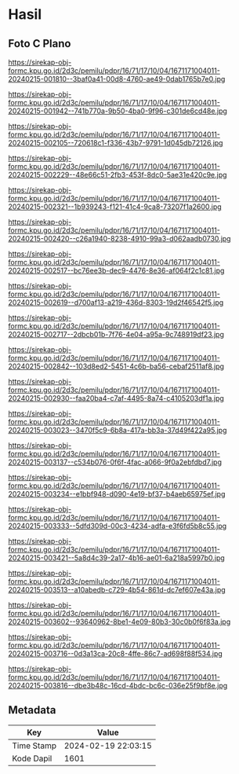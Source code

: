 # Hasil

## Foto C Plano

https://sirekap-obj-formc.kpu.go.id/2d3c/pemilu/pdpr/16/71/17/10/04/1671171004011-20240215-001810--3baf0a41-00d8-4760-ae49-0dab1765b7e0.jpg

https://sirekap-obj-formc.kpu.go.id/2d3c/pemilu/pdpr/16/71/17/10/04/1671171004011-20240215-001942--741b770a-9b50-4ba0-9f96-c301de6cd48e.jpg

https://sirekap-obj-formc.kpu.go.id/2d3c/pemilu/pdpr/16/71/17/10/04/1671171004011-20240215-002105--720618c1-f336-43b7-9791-1d045db72126.jpg

https://sirekap-obj-formc.kpu.go.id/2d3c/pemilu/pdpr/16/71/17/10/04/1671171004011-20240215-002229--48e66c51-2fb3-453f-8dc0-5ae31e420c9e.jpg

https://sirekap-obj-formc.kpu.go.id/2d3c/pemilu/pdpr/16/71/17/10/04/1671171004011-20240215-002321--1b939243-f121-41c4-9ca8-73207f1a2600.jpg

https://sirekap-obj-formc.kpu.go.id/2d3c/pemilu/pdpr/16/71/17/10/04/1671171004011-20240215-002420--c26a1940-8238-4910-99a3-d062aadb0730.jpg

https://sirekap-obj-formc.kpu.go.id/2d3c/pemilu/pdpr/16/71/17/10/04/1671171004011-20240215-002517--bc76ee3b-dec9-4476-8e36-af064f2c1c81.jpg

https://sirekap-obj-formc.kpu.go.id/2d3c/pemilu/pdpr/16/71/17/10/04/1671171004011-20240215-002619--d700af13-a219-436d-8303-19d2f46542f5.jpg

https://sirekap-obj-formc.kpu.go.id/2d3c/pemilu/pdpr/16/71/17/10/04/1671171004011-20240215-002717--2dbcb01b-7f76-4e04-a95a-9c748919df23.jpg

https://sirekap-obj-formc.kpu.go.id/2d3c/pemilu/pdpr/16/71/17/10/04/1671171004011-20240215-002842--103d8ed2-5451-4c6b-ba56-cebaf2511af8.jpg

https://sirekap-obj-formc.kpu.go.id/2d3c/pemilu/pdpr/16/71/17/10/04/1671171004011-20240215-002930--faa20ba4-c7af-4495-8a74-c4105203df1a.jpg

https://sirekap-obj-formc.kpu.go.id/2d3c/pemilu/pdpr/16/71/17/10/04/1671171004011-20240215-003023--3470f5c9-6b8a-417a-bb3a-37d49f422a95.jpg

https://sirekap-obj-formc.kpu.go.id/2d3c/pemilu/pdpr/16/71/17/10/04/1671171004011-20240215-003137--c534b076-0f6f-4fac-a066-9f0a2ebfdbd7.jpg

https://sirekap-obj-formc.kpu.go.id/2d3c/pemilu/pdpr/16/71/17/10/04/1671171004011-20240215-003234--e1bbf948-d090-4e19-bf37-b4aeb65975ef.jpg

https://sirekap-obj-formc.kpu.go.id/2d3c/pemilu/pdpr/16/71/17/10/04/1671171004011-20240215-003333--5dfd309d-00c3-4234-adfa-e3f6fd5b8c55.jpg

https://sirekap-obj-formc.kpu.go.id/2d3c/pemilu/pdpr/16/71/17/10/04/1671171004011-20240215-003421--5a8d4c39-2a17-4b16-ae01-6a218a5997b0.jpg

https://sirekap-obj-formc.kpu.go.id/2d3c/pemilu/pdpr/16/71/17/10/04/1671171004011-20240215-003513--a10abedb-c729-4b54-861d-dc7ef607e43a.jpg

https://sirekap-obj-formc.kpu.go.id/2d3c/pemilu/pdpr/16/71/17/10/04/1671171004011-20240215-003602--93640962-8be1-4e09-80b3-30c0b0f6f83a.jpg

https://sirekap-obj-formc.kpu.go.id/2d3c/pemilu/pdpr/16/71/17/10/04/1671171004011-20240215-003716--0d3a13ca-20c8-4ffe-86c7-ad698f88f534.jpg

https://sirekap-obj-formc.kpu.go.id/2d3c/pemilu/pdpr/16/71/17/10/04/1671171004011-20240215-003816--dbe3b48c-16cd-4bdc-bc6c-036e25f9bf8e.jpg


## Metadata

| Key        | Value               |
| ---------- | ------------------- |
| Time Stamp | 2024-02-19 22:03:15 |
| Kode Dapil | 1601                |



